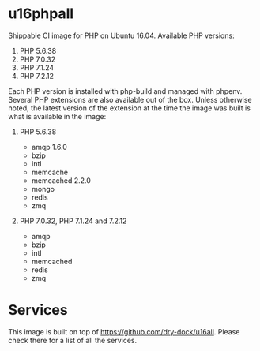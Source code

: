 u16phpall
===============

Shippable CI image for PHP on Ubuntu 16.04. Available PHP versions:

  1. PHP 5.6.38
  2. PHP 7.0.32
  3. PHP 7.1.24
  4. PHP 7.2.12
  

Each PHP version is installed with php-build and managed with phpenv. Several 
PHP extensions are also available out of the box. Unless otherwise noted, the 
latest version of the extension at the time the image was built is what is 
available in the image:

  1. PHP 5.6.38

      * amqp 1.6.0
      * bzip
      * intl
      * memcache
      * memcached 2.2.0
      * mongo
      * redis
      * zmq

  2. PHP 7.0.32, PHP 7.1.24 and 7.2.12

      * amqp
      * bzip
      * intl
      * memcached
      * redis
      * zmq

# Services
This image is built on top of https://github.com/dry-dock/u16all. Please check 
there for a list of all the services.
